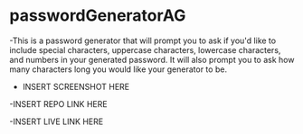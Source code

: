 # passwordGeneratorAG

-This is a password generator that will prompt you to ask if you'd like to include special characters, uppercase characters, lowercase characters, and numbers in your generated password. It will also prompt you to ask how many characters long you would like your generator to be.

- INSERT SCREENSHOT HERE

-INSERT REPO LINK HERE

-INSERT LIVE LINK HERE
